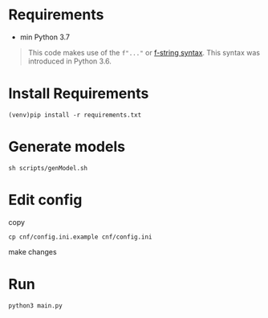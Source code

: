 # Requirements

  * min Python 3.7

> This code makes use of the `f"..."` or [f-string
> syntax](https://www.python.org/dev/peps/pep-0498/). This syntax was
> introduced in Python 3.6.


# Install Requirements


```
(venv)pip install -r requirements.txt
```
# Generate models
```
sh scripts/genModel.sh
```

# Edit config 
copy 
```
cp cnf/config.ini.example cnf/config.ini 
```
make changes 
# Run 

```
python3 main.py
```

